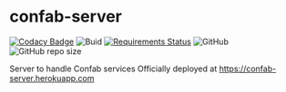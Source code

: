 # confab-server
[![Codacy Badge](https://app.codacy.com/project/badge/Grade/5ab767c1e0764876a61cd9cd584d7cd8)](https://www.codacy.com/gh/TheShubhendra/confab-server/dashboard?utm_source=github.com&amp;utm_medium=referral&amp;utm_content=TheShubhendra/confab-server&amp;utm_campaign=Badge_Grade)
![Buid ](https://img.shields.io/github/checks-status/TheShubhendra/confab-server/main)
[![Requirements Status](https://requires.io/github/TheShubhendra/confab-server/requirements.svg?branch=main)](https://requires.io/github/TheShubhendra/confab-server/requirements/?branch=main)
![GitHub](https://img.shields.io/github/license/TheShubhendra/confab-server)
![GitHub repo size](https://img.shields.io/github/repo-size/TheShubhendra/confab-server)

Server to handle Confab services
Officially deployed at https://confab-server.herokuapp.com
